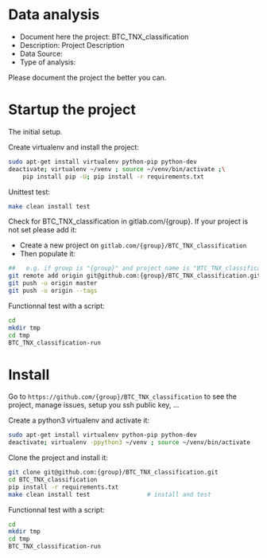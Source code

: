# Data analysis
- Document here the project: BTC_TNX_classification
- Description: Project Description
- Data Source:
- Type of analysis:

Please document the project the better you can.

# Startup the project

The initial setup.

Create virtualenv and install the project:
```bash
sudo apt-get install virtualenv python-pip python-dev
deactivate; virtualenv ~/venv ; source ~/venv/bin/activate ;\
    pip install pip -U; pip install -r requirements.txt
```

Unittest test:
```bash
make clean install test
```

Check for BTC_TNX_classification in gitlab.com/{group}.
If your project is not set please add it:

- Create a new project on `gitlab.com/{group}/BTC_TNX_classification`
- Then populate it:

```bash
##   e.g. if group is "{group}" and project_name is "BTC_TNX_classification"
git remote add origin git@github.com:{group}/BTC_TNX_classification.git
git push -u origin master
git push -u origin --tags
```

Functionnal test with a script:

```bash
cd
mkdir tmp
cd tmp
BTC_TNX_classification-run
```

# Install

Go to `https://github.com/{group}/BTC_TNX_classification` to see the project, manage issues,
setup you ssh public key, ...

Create a python3 virtualenv and activate it:

```bash
sudo apt-get install virtualenv python-pip python-dev
deactivate; virtualenv -ppython3 ~/venv ; source ~/venv/bin/activate
```

Clone the project and install it:

```bash
git clone git@github.com:{group}/BTC_TNX_classification.git
cd BTC_TNX_classification
pip install -r requirements.txt
make clean install test                # install and test
```
Functionnal test with a script:

```bash
cd
mkdir tmp
cd tmp
BTC_TNX_classification-run
```
